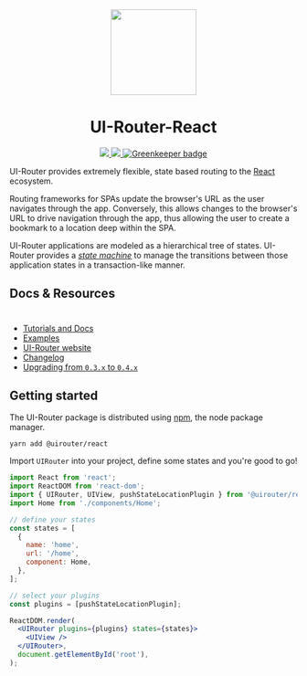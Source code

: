 <div align="center">
  <img src="https://rawgit.com/ui-router/react/master/logo/logo.png" height="150"/>
  <h1>UI-Router-React</h1>
  <a href="https://travis-ci.org/ui-router/react">
    <img src="https://img.shields.io/travis/ui-router/react/master.svg?style=flat-square">
  </a>
  <a href="https://www.npmjs.org/package/@uirouter/react">
    <img src="https://img.shields.io/npm/v/@uirouter/react.svg?style=flat-square">
  </a>
  <a href="https://greenkeeper.io/">
    <img src="https://img.shields.io/badge/Greenkeeper-enabled-green.svg?style=flat-square" alt="Greenkeeper badge">
  </a>
</div>

UI-Router provides extremely flexible, state based routing to the [React](https://facebook.github.io/react/) ecosystem.

Routing frameworks for SPAs update the browser's URL as the user navigates through the app. Conversely, this allows changes to the browser's URL to drive navigation through the app, thus allowing the user to create a bookmark to a location deep within the SPA.

UI-Router applications are modeled as a hierarchical tree of states. UI-Router provides a [_state machine_](https://en.wikipedia.org/wiki/Finite-state_machine) to manage the transitions between those application states in a transaction-like manner.

## Docs & Resources
#
* [Tutorials and Docs](/docs)
* [Examples](/examples)
* [UI-Router website](https://ui-router.github.io/)
* [Changelog](/CHANGELOG.md)
* [Upgrading from `0.3.x` to `0.4.x`](/docs/upgrading-from-0.3.x-to-0.4.x.md)

## Getting started

The UI-Router package is distributed using [npm](https://www.npmjs.com/), the node package manager.

```
yarn add @uirouter/react
```

Import `UIRouter` into your project, define some states and you're good to go!

```jsx
import React from 'react';
import ReactDOM from 'react-dom';
import { UIRouter, UIView, pushStateLocationPlugin } from '@uirouter/react';
import Home from './components/Home';

// define your states
const states = [
  {
    name: 'home',
    url: '/home',
    component: Home,
  },
];

// select your plugins
const plugins = [pushStateLocationPlugin];

ReactDOM.render(
  <UIRouter plugins={plugins} states={states}>
    <UIView />
  </UIRouter>,
  document.getElementById('root'),
);
```
